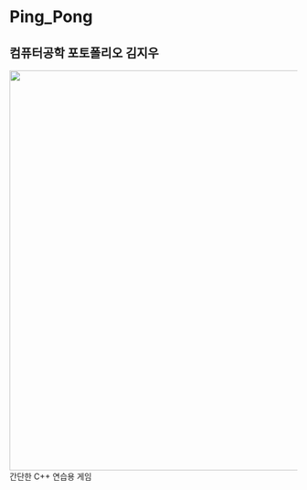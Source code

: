 # Ping_Pong

## 컴퓨터공학 포토폴리오 김지우

<img src = "https://user-images.githubusercontent.com/60593969/104157253-228fa480-542e-11eb-9d6b-379f3032b449.gif" width="700px">
간단한 C++ 연습용 게임 
